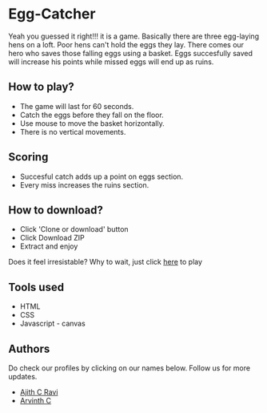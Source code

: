 # Egg-Catcher
Yeah you guessed it right!!! it is a game. Basically there are three egg-laying hens on a loft. Poor hens can't hold the eggs they lay. There comes our hero who saves those falling eggs using a basket. Eggs succesfully saved will increase his points while missed eggs will end up as ruins.

## How to play?
* The game will last for 60 seconds.
* Catch the eggs before they fall on the floor.
* Use mouse to move the basket horizontally.
* There is no vertical movements.

## Scoring
* Succesful catch adds up a point on eggs section.
* Every miss increases the ruins section.

## How to download?
* Click 'Clone or download' button
* Click Download ZIP
* Extract and enjoy

Does it feel irresistable? Why to wait, just click [here](https://arvinthc3000.github.io/Egg-Catcher/) to play

## Tools used
* HTML    
* CSS    
* Javascript - canvas

## Authors
Do check our profiles by clicking on our names below.
Follow us for more updates.
* [Ajith C Ravi](https://github.com/ajithcravi)
* [Arvinth C](https://github.com/ArvinthC3000)
